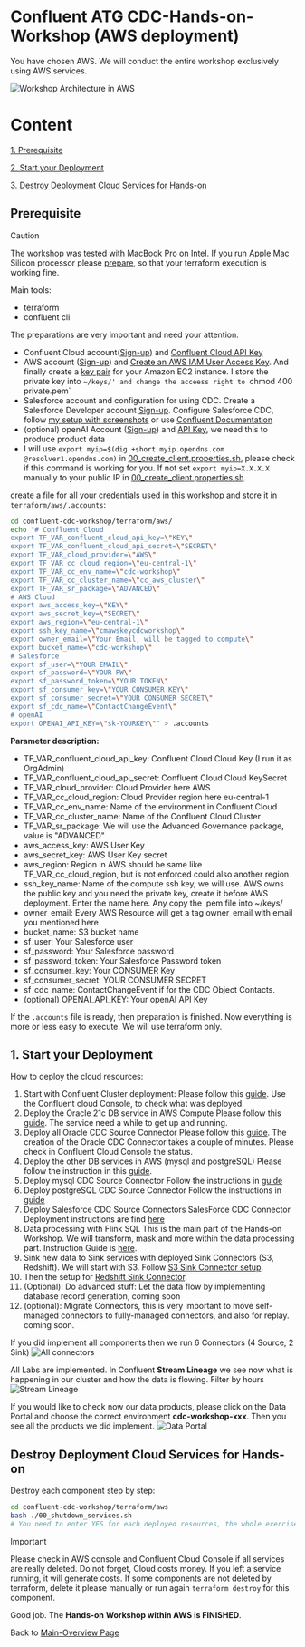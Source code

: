 # Confluent ATG CDC-Hands-on-Workshop (AWS deployment)

You have chosen AWS. We will conduct the entire workshop exclusively using AWS services.

![Workshop Architecture in AWS](img/AWS-CDC-Workshop-Architecture-ATG.png)

# Content

[1. Prerequisite](README.md#Prerequisite)

[2. Start your Deployment](README.md#Start-your-Deployment)

[3. Destroy Deployment Cloud Services for Hands-on](README.md#Destroy-Deployment-Cloud-Services-for-Hands-on)

## Prerequisite

> [!CAUTION]
> The workshop was tested with MacBook Pro on Intel. If you run Apple Mac Silicon processor please [prepare](https://medium.com/@immanoj42/terraform-template-v2-2-0-does-not-have-a-package-available-mac-m1-m2-2b12c6281ea), so that your terraform execution is working fine.

Main tools:

* terraform
* confluent cli

The preparations are very important and need your attention.

* Confluent Cloud account([Sign-up](https://www.confluent.io/confluent-cloud/tryfree/)) and [Confluent Cloud API Key](https://www.confluent.io/blog/confluent-terraform-provider-intro/#api-key)
* AWS account ([Sign-up](https://aws.amazon.com/free/)) and [Create an AWS IAM User Access Key](https://docs.aws.amazon.com/IAM/latest/UserGuide/id_credentials_access-keys.html).  And finally create a [key pair](https://docs.aws.amazon.com/AWSEC2/latest/UserGuide/create-key-pairs.html) for your Amazon EC2 instance. I store the private key into `~/keys/' and change the acceess right to `chmod 400 private.pem`
* Salesforce account and configuration for using CDC. Create a Salesforce Developer account [Sign-up](https://developer.salesforce.com/signup). Configure Salesforce CDC, follow [my setup with screenshots](ccloud-source-salesforce-cdc-connector/setup_salesforce.md) or use [Confluent Documentation](https://docs.confluent.io/cloud/current/connectors/cc-salesforce-source-cdc.html#quick-start)
* (optional) openAI Account ([Sign-up](https://platform.openai.com/signup/)) and [API Key](https://platform.openai.com/docs/quickstart/create-and-export-an-api-key), we need this to produce product data
* I will use `export myip=$(dig +short myip.opendns.com @resolver1.opendns.com)` in [00_create_client.properties.sh](ccloud-cluster/00_create_client.properties.sh), please check if this command is working for you. If not set `export myip=X.X.X.X` manually to your public IP in [00_create_client.properties.sh](ccloud-cluster/00_create_client.properties.sh).

create a file for all your credentials used in this workshop and store it in `terraform/aws/.accounts`:

```bash
cd confluent-cdc-workshop/terraform/aws/
echo "# Confluent Cloud
export TF_VAR_confluent_cloud_api_key=\"KEY\"
export TF_VAR_confluent_cloud_api_secret=\"SECRET\"
export TF_VAR_cloud_provider=\"AWS\"
export TF_VAR_cc_cloud_region=\"eu-central-1\"
export TF_VAR_cc_env_name=\"cdc-workshop\"
export TF_VAR_cc_cluster_name=\"cc_aws_cluster\"
export TF_VAR_sr_package=\"ADVANCED\"
# AWS Cloud
export aws_access_key=\"KEY\"
export aws_secret_key=\"SECRET\"
export aws_region=\"eu-central-1\"
export ssh_key_name=\"cmawskeycdcworkshop\"
export owner_email=\"Your Email, will be tagged to compute\"
export bucket_name=\"cdc-workshop\"
# Salesforce
export sf_user=\"YOUR EMAIL\"
export sf_password=\"YOUR PW\"
export sf_password_token=\"YOUR TOKEN\"
export sf_consumer_key=\"YOUR CONSUMER KEY\"
export sf_consumer_secret=\"YOUR CONSUMER SECRET\"
export sf_cdc_name=\"ContactChangeEvent\"
# openAI
export OPENAI_API_KEY=\"sk-YOURKEY\"" > .accounts
```

**Parameter description:**
* TF_VAR_confluent_cloud_api_key: Confluent Cloud Cloud Key (I run it as OrgAdmin)
* TF_VAR_confluent_cloud_api_secret: Confluent Cloud Cloud KeySecret
* TF_VAR_cloud_provider: Cloud Provider here AWS
* TF_VAR_cc_cloud_region: Cloud Provider region here eu-central-1
* TF_VAR_cc_env_name: Name of the environment in Confluent Cloud
* TF_VAR_cc_cluster_name: Name of the Confluent Cloud Cluster
* TF_VAR_sr_package: We will use the Advanced Governance package, value is "ADVANCED"
* aws_access_key: AWS User Key
* aws_secret_key: AWS User Key secret
* aws_region: Region in AWS should be same like TF_VAR_cc_cloud_region, but is not enforced could also another region
* ssh_key_name: Name of the compute ssh key, we will use. AWS owns the public key and you need the private key, create it before AWS deployment. Enter the name here. Any copy the .pem file into ~/keys/
* owner_email: Every AWS Resource will get a tag owner_email with email you mentioned here
* bucket_name: S3 bucket name
* sf_user: Your Salesforce user
* sf_password: Your Salesforce password
* sf_password_token: Your Salesforce Password token
* sf_consumer_key: Your CONSUMER Key
* sf_consumer_secret: YOUR CONSUMER SECRET
* sf_cdc_name: ContactChangeEvent if for the CDC Object Contacts.
* (optional) OPENAI_API_KEY: Your openAI API Key

If the `.accounts` file is ready, then preparation is finished. Now everything is more or less easy to execute. We will use terraform only.

## 1. Start your Deployment

How to deploy the cloud resources:

1. Start with Confluent Cluster deployment:
   Please follow this [guide](ccloud-cluster/README.md). Use the Confluent cloud Console, to check what was deployed.
2. Deploy the Oracle 21c DB service in AWS Compute
   Please follow this [guide](oraclexe21c/README.md). The service need a while to get up and running.
3. Deploy all Oracle CDC Source Connector
   Please follow this [guide](ccloud-source-oracle-cdc-connector/README.md). The creation of the Oracle CDC Connector takes a couple of minutes. Please check in Confluent Cloud Console the status.
4. Deploy the other DB services in AWS (mysql and postgreSQL)
   Please follow the instruction in this [guide](mysql_postgres/Readme.md).
5. Deploy mysql CDC Source Connector
   Follow the instructions in [guide](ccloud-source-mysql-cdc-connector/README.md)
6. Deploy postgreSQL CDC Source Connector
   Follow the instructions in [guide](ccloud-source-postgresql-cdc-connector/README.md)
7. Deploy Salesforce CDC Source Connectors
   SalesForce CDC Connector Deployment instructions are find [here](ccloud-source-salesforce-cdc-connector/README.md)
8. Data processing with Flink SQL
   This is the main part of the Hands-on Workshop. We will transform, mask and more within the data processing part. Instruction Guide is [here](dataprocessingREADME.md).
9. Sink new data to Sink services with deployed Sink Connectors (S3, Redshift). We will start with S3. Follow [S3 Sink Connector setup](ccloud-sink-s3-connector/README.md). 
10. Then the setup for [Redshift Sink Connector](ccloud-sink-redshift-connector/README.md).
11. (Optional): Do advanced stuff: Let the data flow by implementing database record generation, coming soon
12. (optional): Migrate Connectors, this is very important to move self-managed connectors to fully-managed connectors, and also for replay. coming soon.

If you did implement all components then we run 6 Connectors (4 Source, 2 Sink)
![All connectors](img/all_connectors.png)

All Labs are implemented. In Confluent **Stream Lineage** we see now what is happening in our cluster and how the data is flowing. Filter by hours
![Stream Lineage](img/stream_lineage.png)

If you would like to check now our data products, please click on the Data Portal and choose the correct environment **cdc-workshop-xxx**. Then you see all the products we did implement.
![Data Portal](img/data_portal_total.png)

## Destroy Deployment Cloud Services for Hands-on

Destroy each component step by step:

```bash
cd confluent-cdc-workshop/terraform/aws
bash ./00_shutdown_services.sh
# You need to enter YES for each deployed resources, the whole exercise does take a while
```

> [!IMPORTANT]
> Please check in AWS console and Confluent Cloud Console if all services are really deleted. Do not forget, Cloud costs money. If you left a service running, it will generate  costs. If some components are not deleted by terraform, delete it please manually or run again `terraform destroy` for this component.

Good job. The **Hands-on Workshop within AWS is FINISHED**.

Back to [Main-Overview Page](../../README.md)
